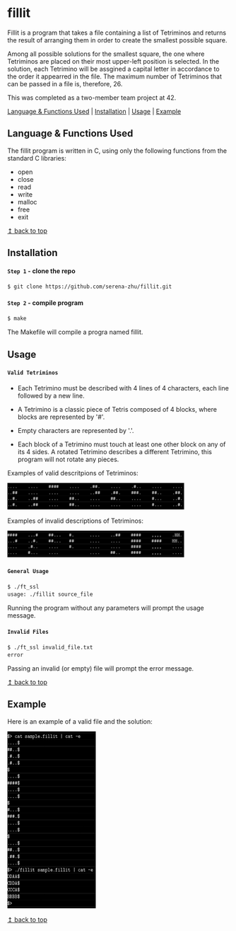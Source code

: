 # <a name="top">fillit</a>

Fillit is a program that takes a file containing a list of Tetriminos and returns the result of arranging them in order to create the smallest possible square. 

Among all possible solutions for the smallest square, the one where Tetriminos are placed on their most upper-left position is selected. In the solution, each Tetrimino will be assgined a capital letter in accordance to the order it appearred in the file. The maximum number of Tetriminos that can be passed in a file is, therefore, 26.

This was completed as a two-member team project at 42.

[Language & Functions Used](#language_functions) | [Installation](#install) | [Usage](#usage) | [Example](#example)

## <a name="language_functions">Language & Functions Used</a>

The fillit program is written in C, using only the following functions from the standard C libraries:

* open
* close
* read
* write
* malloc
* free
* exit

<a href="#top">↥ back to top</a>

## <a name="installation">Installation</a>

#### `Step 1` - clone the repo

```bash
$ git clone https://github.com/serena-zhu/fillit.git
```

#### `Step 2` - compile program

```bash
$ make
```

The Makefile will compile a progra named fillit.

## <a name="usage">Usage</a>

#### `Valid Tetriminos`

* Each Tetrimino must be described with 4 lines of 4 characters, each line followed by a new line. 

* A Tetrimino is a classic piece of Tetris composed of 4 blocks, where blocks are represented by '#'.

* Empty characters are represented by '.'.

* Each block of a Tetrimino must touch at least one other block on any of its 4 sides.
A rotated Tetrimino describes a different Tetrimino, this program will not rotate any pieces.

Examples of valid descritpions of Tetriminos:

<img src="valid_tetriminos_example.png" width="400" height="60">

Examples of invalid descriptions of Tetriminos:

<img src="invalid_tetriminos_example.png" width="400" height="60">

#### `General Usage`
```bash
$ ./ft_ssl
usage: ./fillit source_file
```
Running the program without any parameters will prompt the usage message.

#### `Invalid Files`
```bash
$ ./ft_ssl invalid_file.txt
error
```
Passing an invalid (or empty) file will prompt the error message. 

<a href="#top">↥ back to top</a>

## <a name="example">Example</a>

Here is an example of a valid file and the solution:

<img src="program_example.png" width="200" height="400">

<a href="#top">↥ back to top</a>
